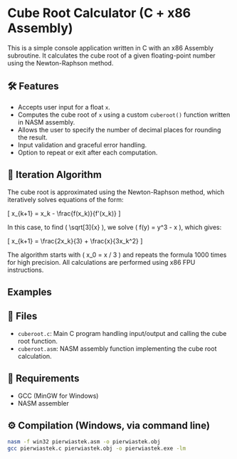 # Cube Root Calculator (C + x86 Assembly)

This is a simple console application written in C with an x86 Assembly subroutine. It calculates the cube root of a given floating-point number using the Newton-Raphson method.

## 🛠 Features

- Accepts user input for a float `x`.
- Computes the cube root of `x` using a custom `cuberoot()` function written in NASM assembly.
- Allows the user to specify the number of decimal places for rounding the result.
- Input validation and graceful error handling.
- Option to repeat or exit after each computation.

## 🔁 Iteration Algorithm

The cube root is approximated using the Newton-Raphson method, which iteratively solves equations of the form:

\[
x_{k+1} = x_k - \frac{f(x_k)}{f'(x_k)}
\]

In this case, to find \( \sqrt[3]{x} \), we solve \( f(y) = y^3 - x \), which gives:

\[
x_{k+1} = \frac{2x_k}{3} + \frac{x}{3x_k^2}
\]

The algorithm starts with \( x_0 = x / 3 \) and repeats the formula 1000 times for high precision. All calculations are performed using x86 FPU instructions.

## Examples

## 📂 Files

- `cuberoot.c`: Main C program handling input/output and calling the cube root function.
- `cuberoot.asm`: NASM assembly function implementing the cube root calculation.

## 🧪 Requirements

- GCC (MinGW for Windows)
- NASM assembler

## ⚙️ Compilation (Windows, via command line)

```bash
nasm -f win32 pierwiastek.asm -o pierwiastek.obj
gcc pierwiastek.c pierwiastek.obj -o pierwiastek.exe -lm
